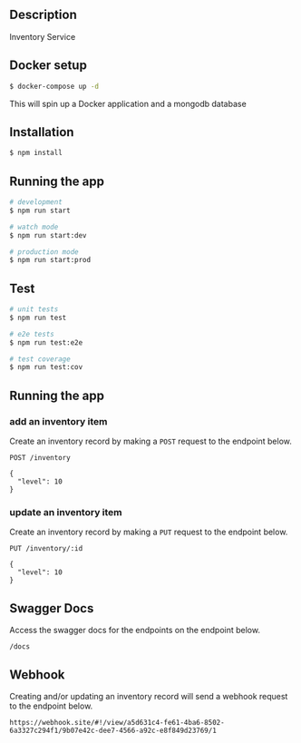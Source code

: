

## Description

Inventory Service

## Docker setup

```bash
$ docker-compose up -d
```

This will spin up a Docker application and a mongodb database
## Installation

```bash
$ npm install
```

## Running the app

```bash
# development
$ npm run start

# watch mode
$ npm run start:dev

# production mode
$ npm run start:prod
```

## Test

```bash
# unit tests
$ npm run test

# e2e tests
$ npm run test:e2e

# test coverage
$ npm run test:cov
```

## Running the app

### add an inventory item

Create an inventory record by making a `POST` request to the endpoint below.

```
POST /inventory

{
  "level": 10
}
```

### update an inventory item

Create an inventory record by making a `PUT` request to the endpoint below.


```
PUT /inventory/:id

{
  "level": 10
}
```
## Swagger Docs

Access the swagger docs for the endpoints on the endpoint below.

```
/docs
```

## Webhook

Creating and/or updating an inventory record will send a webhook request to the endpoint below.

```
https://webhook.site/#!/view/a5d631c4-fe61-4ba6-8502-6a3327c294f1/9b07e42c-dee7-4566-a92c-e8f849d23769/1
```

